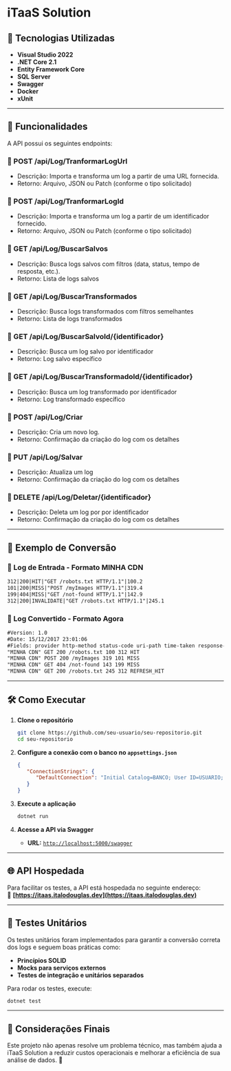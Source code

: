 ﻿# iTaaS Solution


## 🔧 Tecnologias Utilizadas

- **Visual Studio 2022**
- **.NET Core 2.1**
- **Entity Framework Core**
- **SQL Server**
- **Swagger**
- **Docker**
- **xUnit**

---

## 🚀 Funcionalidades

A API possui os seguintes endpoints:

### 🔹 POST /api/Log/TranformarLogUrl

 - Descrição: Importa e transforma um log a partir de uma URL fornecida.
 - Retorno: Arquivo, JSON ou Patch (conforme o tipo solicitado)


### 🔹 POST /api/Log/TranformarLogId

 - Descrição: Importa e transforma um log a partir de um identificador fornecido.
 - Retorno: Arquivo, JSON ou Patch (conforme o tipo solicitado)


### 🔹 GET /api/Log/BuscarSalvos

 - Descrição: Busca logs salvos com filtros (data, status, tempo de resposta, etc.).
 - Retorno: Lista de logs salvos

### 🔹 GET /api/Log/BuscarTransformados

 - Descrição: Busca logs transformados com filtros semelhantes
 - Retorno: Lista de logs transformados

### 🔹 GET /api/Log/BuscarSalvoId/{identificador}

 - Descrição: Busca um log salvo por identificador
 - Retorno: Log salvo específico

### 🔹 GET /api/Log/BuscarTransformadoId/{identificador}

 - Descrição: Busca um log transformado por identificador
 - Retorno: Log transformado específico

### 🔹 POST /api/Log/Criar

 - Descrição: Cria um novo log.
 - Retorno: Confirmação da criação do log com os detalhes

### 🔹 PUT /api/Log/Salvar

 - Descrição: Atualiza um log
 - Retorno: Confirmação da criação do log com os detalhes

### 🔹 DELETE /api/Log/Deletar/{identificador}

 - Descrição: Deleta um log por por identificador
 - Retorno: Confirmação da criação do log com os detalhes


---

## 📂 Exemplo de Conversão

### 🔸 Log de Entrada - Formato MINHA CDN

```txt
312|200|HIT|"GET /robots.txt HTTP/1.1"|100.2
101|200|MISS|"POST /myImages HTTP/1.1"|319.4
199|404|MISS|"GET /not-found HTTP/1.1"|142.9
312|200|INVALIDATE|"GET /robots.txt HTTP/1.1"|245.1
```

### 🔸 Log Convertido - Formato Agora

```txt
#Version: 1.0
#Date: 15/12/2017 23:01:06
#Fields: provider http-method status-code uri-path time-taken response-size cache-status
"MINHA CDN" GET 200 /robots.txt 100 312 HIT
"MINHA CDN" POST 200 /myImages 319 101 MISS
"MINHA CDN" GET 404 /not-found 143 199 MISS
"MINHA CDN" GET 200 /robots.txt 245 312 REFRESH_HIT
```

---

## 🛠 Como Executar

1. **Clone o repositório**  
   ```bash
   git clone https://github.com/seu-usuario/seu-repositorio.git
   cd seu-repositorio
   ```

2. **Configure a conexão com o banco no `appsettings.json`**  
   ```json
   {
      "ConnectionStrings": {
         "DefaultConnection": "Initial Catalog=BANCO; User ID=USUARIO; Password=SENHA; Data Source=SERVIDOR; Encrypt=False;"
      }
   }
   ```

3. **Execute a aplicação**  
   ```bash
   dotnet run
   ```

4. **Acesse a API via Swagger**  
   - **URL:** [`http://localhost:5000/swagger`](http://localhost:5000/swagger)

---

## 🌐 API Hospedada

Para facilitar os testes, a API está hospedada no seguinte endereço:  
🔗 **[https://itaas.italodouglas.dev](https://itaas.italodouglas.dev)**

---

## 🥾 Testes Unitários

Os testes unitários foram implementados para garantir a conversão correta dos logs e seguem boas práticas como:

- **Princípios SOLID**
- **Mocks para serviços externos**
- **Testes de integração e unitários separados**

Para rodar os testes, execute:

```bash
dotnet test
```

---

## 📌 Considerações Finais

Este projeto não apenas resolve um problema técnico, mas também ajuda a iTaaS Solution a reduzir custos operacionais e melhorar a eficiência de sua análise de dados. 🚀

